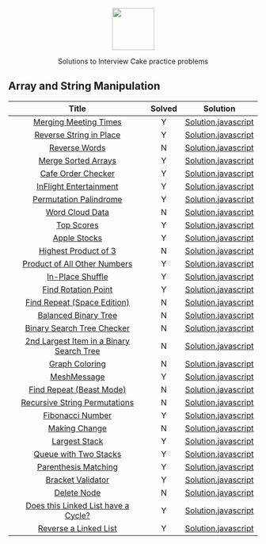 <p align="center">
    <a href="https://www.interviewcake.com/">
        <img height=85 src="https://statushero.com/blog/assets/images/posts/interview-cake.jpg">
    </a>
    <p align="center">Solutions to Interview Cake practice problems</p>
</p>


## Array and String Manipulation

| Title | Solved | Solution |
| :---: | :------: | :------: |
| [Merging Meeting Times](https://www.interviewcake.com/question/javascript/merging-ranges?course=fc1&section=array-and-string-manipulation) | Y | [Solution.javascript](https://github.com/wmemorgan/Interview_Cake/blob/master/mergingMeetingTimes.js) |
| [Reverse String in Place](https://www.interviewcake.com/question/javascript/reverse-string-in-place?course=fc1&section=array-and-string-manipulation) | Y | [Solution.javascript](https://github.com/wmemorgan/Interview_Cake/blob/master/reverseStringInPlace.js) |
| [Reverse Words](https://www.interviewcake.com/question/javascript/reverse-words?course=fc1&section=array-and-string-manipulation) | N | [Solution.javascript](https://github.com/wmemorgan/Interview_Cake/blob/master/reverseWords.js) |
| [Merge Sorted Arrays](https://www.interviewcake.com/question/javascript/merge-sorted-arrays?course=fc1&section=array-and-string-manipulation) | Y | [Solution.javascript](https://github.com/wmemorgan/Interview_Cake/blob/master/mergeSortedArrays.js) |
| [Cafe Order Checker](https://www.interviewcake.com/question/javascript/cafe-order-checker?course=fc1&section=array-and-string-manipulation) | Y | [Solution.javascript](https://github.com/wmemorgan/Interview_Cake/blob/master/cafeOrderChecker.js) |
| [InFlight Entertainment](https://www.interviewcake.com/question/javascript/inflight-entertainment?course=fc1&section=hashing-and-hash-tables) | Y | [Solution.javascript](https://github.com/wmemorgan/Interview_Cake/blob/master/inFlightEntertainment.js) |
| [Permutation Palindrome](https://www.interviewcake.com/question/javascript/permutation-palindrome?course=fc1&section=hashing-and-hash-tables) | Y | [Solution.javascript](https://github.com/wmemorgan/Interview_Cake/blob/master/permutationPalindrome.js) |
| [Word Cloud Data](https://www.interviewcake.com/question/javascript/word-cloud?course=fc1&section=hashing-and-hash-tables) | N | [Solution.javascript](https://github.com/wmemorgan/Interview_Cake/blob/master/wordCloudData.js) |
| [Top Scores](https://www.interviewcake.com/question/javascript/top-scores?course=fc1&section=hashing-and-hash-tables) | Y | [Solution.javascript](https://github.com/wmemorgan/Interview_Cake/blob/master/topScores.js) |
| [Apple Stocks](https://www.interviewcake.com/question/javascript/stock-price?course=fc1&section=greedy) | Y | [Solution.javascript](https://github.com/wmemorgan/Interview_Cake/blob/master/appleStocks.js) |
| [Highest Product of 3](https://www.interviewcake.com/question/javascript/highest-product-of-3?course=fc1&section=greedy) | N | [Solution.javascript](https://github.com/wmemorgan/Interview_Cake/blob/master/highestProductOf3.js) |
| [Product of All Other Numbers](https://www.interviewcake.com/question/javascript/product-of-other-numbers?course=fc1&section=greedy) | Y | [Solution.javascript](https://github.com/wmemorgan/Interview_Cake/blob/master/productOfAllOtherNums.js) |
| [In-Place Shuffle](https://www.interviewcake.com/question/javascript/shuffle?course=fc1&section=greedy) | Y | [Solution.javascript](https://github.com/wmemorgan/Interview_Cake/blob/master/inPlaceShuffle.js) |
| [Find Rotation Point](https://www.interviewcake.com/question/javascript/find-rotation-point?course=fc1&section=sorting-searching-logarithms) | Y | [Solution.javascript](https://github.com/wmemorgan/Interview_Cake/blob/master/findRotationPoint.js) |
| [Find Repeat (Space Edition)](https://www.interviewcake.com/question/javascript/find-duplicate-optimize-for-space?course=fc1&section=sorting-searching-logarithms) | N | [Solution.javascript](https://github.com/wmemorgan/Interview_Cake/blob/master/findRepeatSpaceEdition.js) |
| [Balanced Binary Tree](https://www.interviewcake.com/question/javascript/balanced-binary-tree?course=fc1&section=trees-graphs) | N | [Solution.javascript](https://github.com/wmemorgan/Interview_Cake/blob/master/balancedBinaryTree.js) |
| [Binary Search Tree Checker](https://www.interviewcake.com/question/javascript/bst-checker?course=fc1&section=trees-graphs) | N | [Solution.javascript](https://github.com/wmemorgan/Interview_Cake/blob/master/binarySearchTreeChecker.js) |
| [2nd Largest Item in a Binary Search Tree](https://www.interviewcake.com/question/javascript/second-largest-item-in-bst?course=fc1&section=trees-graphs) | N | [Solution.javascript](https://github.com/wmemorgan/Interview_Cake/blob/master/2ndLargestIteminBST.js) |
| [Graph Coloring](https://www.interviewcake.com/question/javascript/graph-coloring?course=fc1&section=trees-graphs) | N | [Solution.javascript](https://github.com/wmemorgan/Interview_Cake/blob/master/graphColoring.js) |
| [MeshMessage](https://www.interviewcake.com/question/javascript/mesh-message?course=fc1&section=trees-graphs) | Y | [Solution.javascript](https://github.com/wmemorgan/Interview_Cake/blob/master/meshMessage.js) |
| [Find Repeat (Beast Mode)](https://www.interviewcake.com/question/javascript/find-duplicate-optimize-for-space-beast-mode?course=fc1&section=trees-graphs) | N | [Solution.javascript](https://github.com/wmemorgan/Interview_Cake/blob/master/findRepeatBeastMode.js) |
| [Recursive String Permutations](https://www.interviewcake.com/question/javascript/recursive-string-permutations?course=fc1&section=dynamic-programming-recursion) | N | [Solution.javascript](https://github.com/wmemorgan/Interview_Cake/blob/master/recursiveStringPermutations.js) |
| [Fibonacci Number](https://www.interviewcake.com/question/javascript/nth-fibonacci?course=fc1&section=dynamic-programming-recursion) | Y | [Solution.javascript](https://github.com/wmemorgan/Interview_Cake/blob/master/fibMem.js) |
| [Making Change](https://www.interviewcake.com/question/javascript/coin?course=fc1&section=dynamic-programming-recursion) | N | [Solution.javascript](https://github.com/wmemorgan/Interview_Cake/blob/master/makingChange.js) |
| [Largest Stack](https://www.interviewcake.com/question/javascript/largest-stack?course=fc1&section=queues-stacks) | Y | [Solution.javascript](https://github.com/wmemorgan/Interview_Cake/blob/master/largestStack.js) |
| [Queue with Two Stacks](https://www.interviewcake.com/question/javascript/queue-two-stacks?course=fc1&section=queues-stacks) | Y | [Solution.javascript](https://github.com/wmemorgan/Interview_Cake/blob/master/queueWith2Stacks.js) |
| [Parenthesis Matching](https://www.interviewcake.com/question/javascript/matching-parens?course=fc1&section=queues-stacks) | Y | [Solution.javascript](https://github.com/wmemorgan/Interview_Cake/blob/master/parensMatching.js) |
| [Bracket Validator](https://www.interviewcake.com/question/javascript/bracket-validator?course=fc1&section=queues-stacks) | Y | [Solution.javascript](https://github.com/wmemorgan/Interview_Cake/blob/master/bracketValidator.js) |
| [Delete Node](https://www.interviewcake.com/question/javascript/delete-node?course=fc1&section=linked-lists) | N | [Solution.javascript](https://github.com/wmemorgan/Interview_Cake/blob/master/deleteNode.js) |
| [Does this Linked List have a Cycle?](https://www.interviewcake.com/question/javascript/linked-list-cycles?course=fc1&section=linked-lists) | Y | [Solution.javascript](https://github.com/wmemorgan/Interview_Cake/blob/master/isCycleLL.js) |
| [Reverse a Linked List](https://www.interviewcake.com/question/javascript/reverse-linked-list?course=fc1&section=linked-lists) | Y | [Solution.javascript](https://github.com/wmemorgan/Interview_Cake/blob/master/reverseLL.js) |